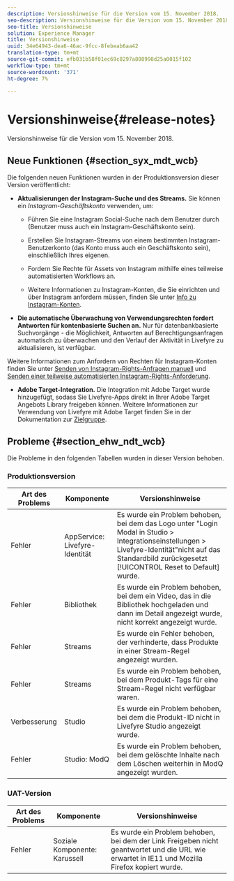 ```yaml
---
description: Versionshinweise für die Version vom 15. November 2018.
seo-description: Versionshinweise für die Version vom 15. November 2018.
seo-title: Versionshinweise
solution: Experience Manager
title: Versionshinweise
uuid: 34e64943-dea6-46ac-9fcc-8febeab6aa42
translation-type: tm+mt
source-git-commit: efb031b58f01ec69c8297a808998d25a0015f102
workflow-type: tm+mt
source-wordcount: '371'
ht-degree: 7%

---
```



# Versionshinweise{#release-notes}

Versionshinweise für die Version vom 15. November 2018.

## Neue Funktionen {#section_syx_mdt_wcb}

Die folgenden neuen Funktionen wurden in der Produktionsversion dieser Version veröffentlicht:

* **Aktualisierungen der Instagram-Suche und des Streams.** Sie können ein *Instagram-Geschäftskonto* verwenden, um:

   * Führen Sie eine Instagram Social-Suche nach dem Benutzer durch (Benutzer muss auch ein Instagram-Geschäftskonto sein).

   * Erstellen Sie Instagram-Streams von einem bestimmten Instagram-Benutzerkonto (das Konto muss auch ein Geschäftskonto sein), einschließlich Ihres eigenen.

   * Fordern Sie Rechte für Assets von Instagram mithilfe eines teilweise automatisierten Workflows an.

   * Weitere Informationen zu Instagram-Konten, die Sie einrichten und über Instagram anfordern müssen, finden Sie unter [Info zu Instagram-Konten](/help/using/c-users-creating-accounts-with-studio-access/t-configure-social-accout-instagram/c-about-instagram-accounts.md).

* **Die automatische Überwachung von Verwendungsrechten fordert Antworten für kontenbasierte Suchen an.** Nur für datenbankbasierte Suchvorgänge - die Möglichkeit, Antworten auf Berechtigungsanfragen automatisch zu überwachen und den Verlauf der Aktivität in Livefyre zu aktualisieren, ist verfügbar.

Weitere Informationen zum Anfordern von Rechten für Instagram-Konten finden Sie unter [Senden von Instagram-Rights-Anfragen manuell](/help/using/c-how-requesting-rights-works/c-send-instagram-manual-rights-request.md) und [Senden einer teilweise automatisierten Instagram-Rights-Anforderung](/help/using/c-how-requesting-rights-works/c-send-an-instagram-rights-request-from-the-library.md).

* **Adobe Target-Integration.** Die Integration mit Adobe Target wurde hinzugefügt, sodass Sie Livefyre-Apps direkt in Ihrer Adobe Target Angebots Library freigeben können. Weitere Informationen zur Verwendung von Livefyre mit Adobe Target finden Sie in der Dokumentation zur [Zielgruppe](hhttps://docs.adobe.com/content/help/en/livefyre/using/library/livefyre-target.html).

## Probleme {#section_ehw_ndt_wcb}

Die Probleme in den folgenden Tabellen wurden in dieser Version behoben.

### Produktionsversion

| Art des Problems | Komponente | Versionshinweise |
|--- |--- |--- |
| Fehler | AppService: Livefyre-Identität | Es wurde ein Problem behoben, bei dem das Logo unter &quot;Login Modal in Studio > Integrationseinstellungen > Livefyre-Identität&quot;nicht auf das Standardbild zurückgesetzt [!UICONTROL Reset to Default] wurde. |
| Fehler | Bibliothek | Es wurde ein Problem behoben, bei dem ein Video, das in die Bibliothek hochgeladen und dann im Detail angezeigt wurde, nicht korrekt angezeigt wurde. |
| Fehler | Streams | Es wurde ein Fehler behoben, der verhinderte, dass Produkte in einer Stream-Regel angezeigt wurden. |
| Fehler | Streams | Es wurde ein Problem behoben, bei dem Produkt-Tags für eine Stream-Regel nicht verfügbar waren. |
| Verbesserung | Studio | Es wurde ein Problem behoben, bei dem die Produkt-ID nicht in Livefyre Studio angezeigt wurde. |
| Fehler | Studio: ModQ | Es wurde ein Problem behoben, bei dem gelöschte Inhalte nach dem Löschen weiterhin in ModQ angezeigt wurden. |

### UAT-Version

| **Art des Problems** | **Komponente** | **Versionshinweise** |
|---|---|---|
| Fehler | Soziale Komponente: Karussell | Es wurde ein Problem behoben, bei dem der Link Freigeben nicht geantwortet und die URL wie erwartet in IE11 und Mozilla Firefox kopiert wurde. |